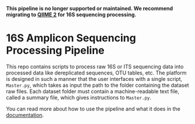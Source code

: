 **This pipeline is no longer supported or maintained. We recommend migrating to [QIIME 2](www.qiime2.org) for 16S sequencing processing.**

# 16S Amplicon Sequencing Processing Pipeline

This repo contains scripts to process raw 16S or ITS sequencing data into processed data like dereplicated sequences, OTU tables, etc.
The platform is designed in such a manner that the user interfaces with a single script, `Master.py`, which takes as input the path to 
the folder containing the dataset raw files. Each dataset folder must contain a machine-readable text file, called a summary file, 
which gives instructions to `Master.py`.

You can read more about how to use the pipeline and what it does in the [documentation](http://amplicon-sequencing-pipeline.readthedocs.io/en/latest/).

